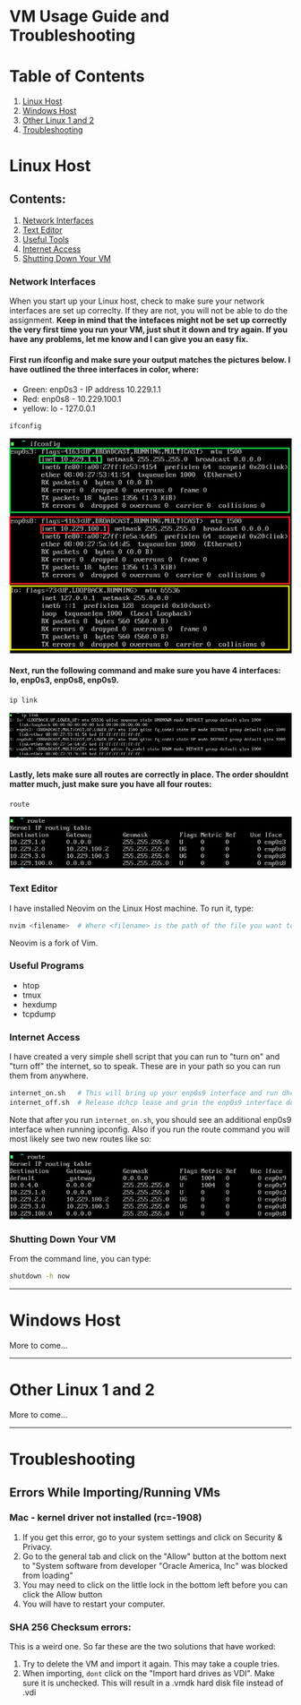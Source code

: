 # VM Usage Guide and Troubleshooting

# Table of Contents

1. [Linux Host](#linux-host)
2. [Windows Host](#windows-host)
3. [Other Linux 1 and 2](#other-linux-1-and-2)
3. [Troubleshooting](#troubleshooting)


# Linux Host

## Contents:
1. [Network Interfaces](#network-interfaces)
2. [Text Editor](#text-editor)
3. [Useful Tools](#useful-tools)
4. [Internet Access](#internet-access)
5. [Shutting Down Your VM](#shutting-down-your-vm)

### Network Interfaces

When you start up your Linux host, check to make sure your network interfaces are set up correclty. If they are not, you will not be able to do the assignment. **Keep in mind that the intefaces might not be set up correctly the very first time you run your VM, just shut it down and try again. If you have any problems, let me know and I can give you an easy fix.**  

#### First run ifconfig and make sure your output matches the pictures below. I have outlined the three interfaces in color, where:
* Green: enp0s3 - IP address 10.229.1.1
* Red: enp0s8 - 10.229.100.1
* yellow: lo - 127.0.0.1

```sh
ifconfig
```

![](Images/IfConfig.PNG)

#### Next, run the following command and make sure you have 4 interfaces: lo, enp0s3, enp0s8, enp0s9.

```sh
ip link
```

![Ip Link](Images/IpLink.PNG)  

#### Lastly, lets make sure all routes are correctly in place. The order shouldnt matter much, just make sure you have all four routes:

```sh
route
```

![route output](Images/route.PNG)


### Text Editor

I have installed Neovim on the Linux Host machine. To run it, type:

```sh
nvim <filename>  # Where <filename> is the path of the file you want to create/edit
```

Neovim is a fork of Vim. 

### Useful Programs

* htop
* tmux
* hexdump
* tcpdump

### Internet Access

I have created a very simple shell script that you can run to "turn on" and "turn off" the internet, so to speak. These are in your path so you can run them from anywhere.

```sh
internet_on.sh   # This will bring up your enp0s9 interface and run dhcpd for an IP address
internet_off.sh  # Release dchcp lease and grin the enp0s9 interface down
```

Note that after you run `internet_on.sh`, you should see an additional enp0s9 interface when running ipconfig. Also if you run the route command you will most likely see two new routes like so: 

![](Images/route_internet_on.PNG)  

### Shutting Down Your VM

From the command line, you can type:

```sh
shutdown -h now
```

---

# Windows Host

More to come...

---

# Other Linux 1 and 2

More to come...

---

# Troubleshooting

## Errors While Importing/Running VMs

### Mac - kernel driver not installed (rc=-1908)

1. If you get this error, go to your system settings and click on Security & Privacy.
2. Go to the general tab and click on the "Allow" button at the bottom next to "System software from developer "Oracle America, Inc" was blocked from loading"
3. You may need to click on the little lock in the bottom left before you can click the Allow button
4. You will have to restart your computer.

### SHA 256 Checksum errors:

This is a weird one. So far these are the two solutions that have worked:
1. Try to delete the VM and import it again. This may take a couple tries.
2. When importing, `dont` click on the "Import hard drives as VDI". Make sure it is unchecked. This will result in a .vmdk hard disk file instead of .vdi


